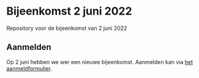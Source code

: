 # Bijeenkomst 2 juni 2022
Repository voor de bijeenkomst van 2 juni 2022

## Aanmelden
Op 2 juni hebben we wer een nieuwe bijeenkomst. Aanmelden kan via [het aanmeldformulier](https://docs.google.com/forms/d/e/1FAIpQLSeeZX0Z6OFCqKfTHtxWIMDndgzzMbyposLg-__5vKJYrq9hlA/viewform).
